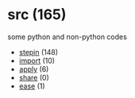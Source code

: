 # src (165)
some python and non-python codes

+ [stepin](stepin/README.md) (148)
+ [import](import/README.md) (10)
+ [apply](apply/README.md) (6)
+ [share](share/README.md) (0)
+ [ease](ease/README.md) (1)

